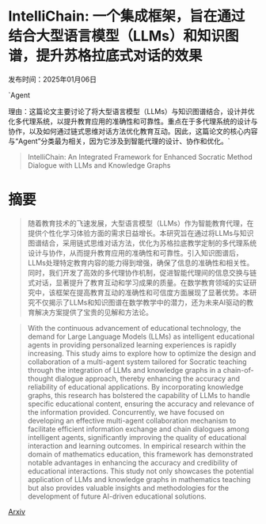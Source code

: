 # IntelliChain: 一个集成框架，旨在通过结合大型语言模型（LLMs）和知识图谱，提升苏格拉底式对话的效果

发布时间：2025年01月06日

`Agent

理由：这篇论文主要讨论了将大型语言模型（LLMs）与知识图谱结合，设计并优化多代理系统，以提升教育应用的准确性和可靠性。重点在于多代理系统的设计与协作，以及如何通过链式思维对话方法优化教育互动。因此，这篇论文的核心内容与“Agent”分类最为相关，因为它涉及到智能代理的设计、协作和优化。`

> IntelliChain: An Integrated Framework for Enhanced Socratic Method Dialogue with LLMs and Knowledge Graphs

# 摘要

> 随着教育技术的飞速发展，大型语言模型（LLMs）作为智能教育代理，在提供个性化学习体验方面的需求日益增长。本研究旨在通过将LLMs与知识图谱结合，采用链式思维对话方法，优化为苏格拉底教学定制的多代理系统设计与协作，从而提升教育应用的准确性和可靠性。引入知识图谱后，LLMs处理特定教育内容的能力得到增强，确保了信息的准确性和相关性。同时，我们开发了高效的多代理协作机制，促进智能代理间的信息交换与链式对话，显著提升了教育互动和学习成果的质量。在数学教育领域的实证研究中，该框架在提高教育互动的准确性和可信度方面展现了显著优势。本研究不仅揭示了LLMs和知识图谱在数学教学中的潜力，还为未来AI驱动的教育解决方案提供了宝贵的见解和方法论。

> With the continuous advancement of educational technology, the demand for Large Language Models (LLMs) as intelligent educational agents in providing personalized learning experiences is rapidly increasing. This study aims to explore how to optimize the design and collaboration of a multi-agent system tailored for Socratic teaching through the integration of LLMs and knowledge graphs in a chain-of-thought dialogue approach, thereby enhancing the accuracy and reliability of educational applications. By incorporating knowledge graphs, this research has bolstered the capability of LLMs to handle specific educational content, ensuring the accuracy and relevance of the information provided. Concurrently, we have focused on developing an effective multi-agent collaboration mechanism to facilitate efficient information exchange and chain dialogues among intelligent agents, significantly improving the quality of educational interaction and learning outcomes. In empirical research within the domain of mathematics education, this framework has demonstrated notable advantages in enhancing the accuracy and credibility of educational interactions. This study not only showcases the potential application of LLMs and knowledge graphs in mathematics teaching but also provides valuable insights and methodologies for the development of future AI-driven educational solutions.

[Arxiv](https://arxiv.org/abs/2502.00010)